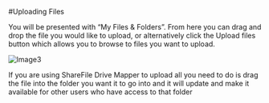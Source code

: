#Uploading Files

You will be presented with “My Files & Folders”. From here you can drag and drop the file you would like to upload, or alternatively click the Upload files button which allows you to browse to files you want to upload.

![Image3](https://github.com/richgukfast/docs.ukfast.co.uk/blob/master/source/fastdrive/files/Image3.png)

If you are using ShareFile Drive Mapper to upload all you need to do is drag the file into the folder you want it to go into and it will update and make it available for other users who have access to that folder
